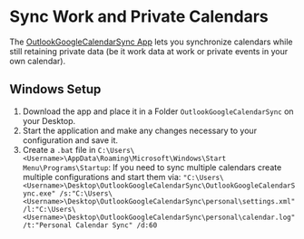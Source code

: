 # Sync Work and Private Calendars

The [OutlookGoogleCalendarSync App](https://www.outlookgooglecalendarsync.com/) lets you synchronize calendars while still retaining private data (be it work data at work or private events in your own calendar).



## Windows Setup 

1. Download the app and place it in a Folder `OutlookGoogleCalendarSync` on your Desktop.
2. Start the application and make any changes necessary to your configuration and save it.
4. Create a `.bat` file in  `C:\Users\<Username>\AppData\Roaming\Microsoft\Windows\Start Menu\Programs\Startup`: 
If you need to sync multiple calendars create multiple configurations and start them via: 
`"C:\Users\<Username>\Desktop\OutlookGoogleCalendarSync\OutlookGoogleCalendarSync.exe" /s:"C:\Users\<Username>\Desktop\OutlookGoogleCalendarSync\personal\settings.xml" /l:"C:\Users\<Username>\Desktop\OutlookGoogleCalendarSync\personal\calendar.log" /t:"Personal Calendar Sync" /d:60`

